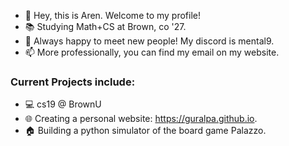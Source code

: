 - 👋 Hey, this is Aren. Welcome to my profile!
- 📚 Studying Math+CS at Brown, co '27.
- 💞️ Always happy to meet new people! My discord is mental9.
- 📫 More professionally, you can find my email on my website.

### Current Projects include:
-  💻 cs19 @ BrownU
-  🌐 Creating a personal website: https://guralpa.github.io.
-  🏠 Building a python simulator of the board game Palazzo.
<!---
guralpa/guralpa is a ✨ special ✨ repository because its `README.md` (this file) appears on your GitHub profile.
You can click the Preview link to take a look at your changes.
--->
